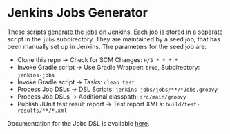 # Jenkins Jobs Generator

These scripts generate the jobs on Jenkins. Each job is stored in a separate script in the `jobs` subdirectory. They are maintained by a seed job, that has been manually set up in Jenkins. The parameters for the seed job are:

* Clone this repo → Check for SCM Changes: `H/5 * * * *`
* Invoke Gradle script → Use Gradle Wrapper: `true`, Subdirectory: `jenkins-jobs`
* Invoke Gradle script → Tasks: `clean test`
* Process Job DSLs → DSL Scripts: `jenkins-jobs/jobs/**/*Jobs.groovy`
* Process Job DSLs → Additional classpath: `src/main/groovy`
* Publish JUnit test result report → Test report XMLs: `build/test-results/**/*.xml`

Documentation for the Jobs DSL is available [here](https://github.com/jenkinsci/job-dsl-plugin/wiki).